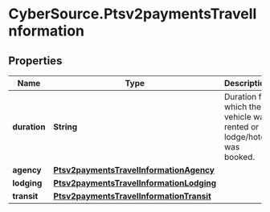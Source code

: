 # CyberSource.Ptsv2paymentsTravelInformation

## Properties
Name | Type | Description | Notes
------------ | ------------- | ------------- | -------------
**duration** | **String** | Duration for which the vehicle was rented or lodge/hotel was booked.  | [optional] 
**agency** | [**Ptsv2paymentsTravelInformationAgency**](Ptsv2paymentsTravelInformationAgency.md) |  | [optional] 
**lodging** | [**Ptsv2paymentsTravelInformationLodging**](Ptsv2paymentsTravelInformationLodging.md) |  | [optional] 
**transit** | [**Ptsv2paymentsTravelInformationTransit**](Ptsv2paymentsTravelInformationTransit.md) |  | [optional] 


